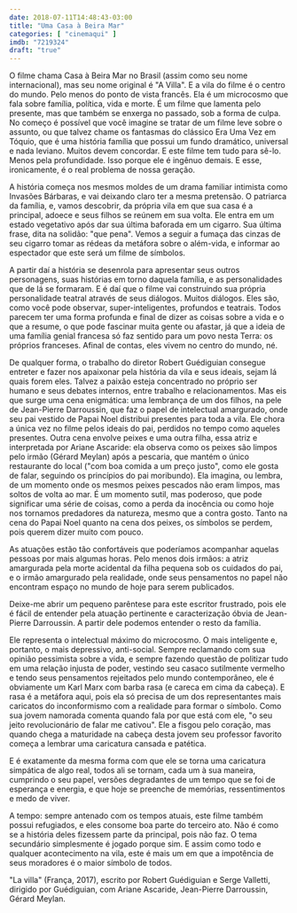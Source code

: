 ```yaml
---
date: 2018-07-11T14:48:43-03:00
title: "Uma Casa à Beira Mar"
categories: [ "cinemaqui" ]
imdb: "7219324"
draft: "true"
---
```

O filme chama Casa à Beira Mar no Brasil (assim como seu nome internacional), mas seu nome original é "A Villa". E a vila do filme é o centro do mundo. Pelo menos do ponto de vista francês. Ela é um microcosmo que fala sobre família, política, vida e morte. É um filme que lamenta pelo presente, mas que também se enxerga no passado, sob a forma de culpa. No começo é possível que você imagine se tratar de um filme leve sobre o assunto, ou que talvez chame os fantasmas do clássico Era Uma Vez em Tóquio, que é uma história família que possui um fundo dramático, universal e nada leviano. Muitos devem concordar. E este filme tem tudo para sê-lo. Menos pela profundidade. Isso porque ele é ingênuo demais. E esse, ironicamente, é o real problema de nossa geração.

A história começa nos mesmos moldes de um drama familiar intimista como Invasões Bárbaras, e vai deixando claro ter a mesma pretensão. O patriarca da família, e, vamos descobrir, da própria vila em que sua casa é a principal, adoece e seus filhos se reúnem em sua volta. Ele entra em um estado vegetativo após dar sua última baforada em um cigarro. Sua última frase, dita na solidão: "que pena". Vemos a seguir a fumaça das cinzas de seu cigarro tomar as rédeas da metáfora sobre o além-vida, e informar ao espectador que este será um filme de símbolos.

A partir daí a história se desenrola para apresentar seus outros personagens, suas histórias em torno daquela família, e as personalidades que de lá se formaram. E é daí que o filme vai construindo sua própria personalidade teatral através de seus diálogos. Muitos diálogos. Eles são, como você pode observar, super-inteligentes, profundos e teatrais. Todos parecem ter uma forma profunda e final de dizer as coisas sobre a vida e o que a resume, o que pode fascinar muita gente ou afastar, já que a ideia de uma família genial francesa só faz sentido para um povo nesta Terra: os próprios franceses. Afinal de contas, eles vivem no centro do mundo, né.

De qualquer forma, o trabalho do diretor Robert Guédiguian consegue entreter e fazer nos apaixonar pela história da vila e seus ideais, sejam lá quais forem eles. Talvez a paixão esteja concentrado no próprio ser humano e seus debates internos, entre trabalho e relacionamentos. Mas eis que surge uma cena enigmática: uma lembrança de um dos filhos, na pele de Jean-Pierre Darroussin, que faz o papel de intelectual amargurado, onde seu pai vestido de Papai Noel distribui presentes para toda a vila. Ele chora a única vez no filme pelos ideais do pai, perdidos no tempo como aqueles presentes. Outra cena envolve peixes e uma outra filha, essa atriz e interpretada por Ariane Ascaride: ela observa como os peixes são limpos pelo irmão (Gérard Meylan) após a pescaria, que mantém o único restaurante do local ("com boa comida a um preço justo", como ele gosta de falar, seguindo os princípios do pai moribundo). Ela imagina, ou lembra, de um momento onde os mesmos peixes pescados não eram limpos, mas soltos de volta ao mar. É um momento sutil, mas poderoso, que pode significar uma série de coisas, como a perda da inocência ou como hoje nos tornamos predadores da natureza, mesmo que a contra gosto. Tanto na cena do Papai Noel quanto na cena dos peixes, os símbolos se perdem, pois querem dizer muito com pouco.

As atuações estão tão confortáveis que poderíamos acompanhar aquelas pessoas por mais algumas horas. Pelo menos dois irmãos: a atriz amargurada pela morte acidental da filha pequena sob os cuidados do pai, e o irmão amargurado pela realidade, onde seus pensamentos no papel não encontram espaço no mundo de hoje para serem publicados.

Deixe-me abrir um pequeno parêntese para este escritor frustrado, pois ele é fácil de entender pela atuação pertinente e caracterização óbvia de Jean-Pierre Darroussin. A partir dele podemos entender o resto da família.

Ele representa o intelectual máximo do microcosmo. O mais inteligente e, portanto, o mais depressivo, anti-social. Sempre reclamando com sua opinião pessimista sobre a vida, e sempre fazendo questão de politizar tudo em uma relação injusta de poder, vestindo seu casaco sutilmente vermelho e tendo seus pensamentos rejeitados pelo mundo contemporâneo, ele é obviamente um Karl Marx com barba rasa (e careca em cima da cabeça). E rasa é a metáfora aqui, pois ela só precisa de um dos representantes mais caricatos do inconformismo com a realidade para formar o símbolo. Como sua jovem namorada comenta quando fala por que está com ele, "o seu jeito revolucionário de falar me cativou". Ele a fisgou pelo coração, mas quando chega a maturidade na cabeça desta jovem seu professor favorito começa a lembrar uma caricatura cansada e patética.

E é exatamente da mesma forma com que ele se torna uma caricatura simpática de algo real, todos ali se tornam, cada um à sua maneira, cumprindo o seu papel, versões degradantes de um tempo que se foi de esperança e energia, e que hoje se preenche de memórias, ressentimentos e medo de viver.

A tempo: sempre antenado com os tempos atuais, este filme também possui refugiados, e eles consome boa parte do terceiro ato. Não é como se a história deles fizessem parte da principal, pois não faz. O tema secundário simplesmente é jogado porque sim. E assim como todo e qualquer acontecimento na vila, este é mais um em que a impotência de seus moradores é o maior símbolo de todos.

"La villa" (França, 2017), escrito por Robert Guédiguian e Serge Valletti, dirigido por Guédiguian, com Ariane Ascaride, Jean-Pierre Darroussin, Gérard Meylan.


